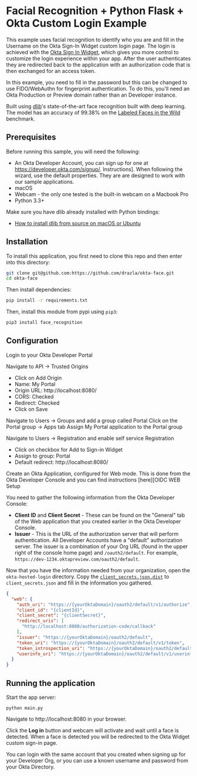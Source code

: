 # Facial Recognition + Python Flask + Okta Custom Login Example

This example uses facial recognition to identify who you are and fill in the Username on the Okta Sign-In Widget custom login page.  The login is achieved with the [Okta Sign In Widget][], which gives you more control to customize the login experience within your app.  After the user authenticates they are redirected back to the application with an authorization code that is then exchanged for an access token.

In this example, you need to fill in the password but this can be changed to use FIDO/WebAuthn for fingerprint authentication. To do this, you'll need an Okta Production or Preview domain rather than an Developer instance.

Built using [dlib](http://dlib.net/)'s state-of-the-art face recognition
built with deep learning. The model has an accuracy of 99.38% on the
[Labeled Faces in the Wild](http://vis-www.cs.umass.edu/lfw/) benchmark.


## Prerequisites

Before running this sample, you will need the following:

* An Okta Developer Account, you can sign up for one at https://developer.okta.com/signup/.
Instructions].  When following the wizard, use the default properties.  They are are designed to work with our sample applications.
* macOS
* Webcam - the only one tested is the built-in webcam on a Macbook Pro
* Python 3.3+

Make sure you have dlib already installed with Python bindings:

  * [How to install dlib from source on macOS or Ubuntu](https://gist.github.com/ageitgey/629d75c1baac34dfa5ca2a1928a7aeaf)

## Installation

To install this application, you first need to clone this repo and then enter into this directory:

```bash
git clone git@github.com:https://github.com/drazla/okta-face.git
cd okta-face
```

Then install dependencies:

```bash
pip install -r requirements.txt
```

Then, install this module from pypi using `pip3`:

```bash
pip3 install face_recognition
```

## Configuration

Login to your Okta Developer Portal

Navigate to API -> Trusted Origins
* Click on Add Origin
* Name: My Portal
* Origin URL: http://localhost:8080/
* CORS: Checked
* Redirect: Checked
* Click on Save

Navigate to Users -> Groups and add a group called Portal
Click on the Portal group -> Apps tab
Assign My Portal application to the Portal group

Navigate to Users -> Registration and enable self service Registration
* Click on checkbox for Add to Sign-in Widget
* Assign to group: Portal
* Default redirect: http://localhost:8080/

Create an Okta Application, configured for Web mode. This is done from the Okta Developer Console and you can find instructions [here][OIDC WEB Setup

You need to gather the following information from the Okta Developer Console:

- **Client ID** and **Client Secret** - These can be found on the "General" tab of the Web application that you created earlier in the Okta Developer Console.
- **Issuer** - This is the URL of the authorization server that will perform authentication.  All Developer Accounts have a "default" authorization server.  The issuer is a combination of your Org URL (found in the upper right of the console home page) and `/oauth2/default`. For example, `https://dev-1234.oktapreview.com/oauth2/default`.

Now that you have the information needed from your organization, open the `okta-hosted-login` directory. Copy the [`client_secrets.json.dist`](client_secrets.json.dist) to `client_secrets.json` and fill in the information you gathered.

```json
{
  "web": {
    "auth_uri": "https://{yourOktaDomain}/oauth2/default/v1/authorize",
    "client_id": "{clientId}",
    "client_secret": "{clientSecret}",
    "redirect_uris": [
      "http://localhost:8080/authorization-code/callback"
    ],
    "issuer": "https://{yourOktaDomain}/oauth2/default",
    "token_uri": "https://{yourOktaDomain}/oauth2/default/v1/token",
    "token_introspection_uri": "https://{yourOktaDomain}/oauth2/default/v1/introspect",
    "userinfo_uri": "https://{yourOktaDomain}/oauth2/default/v1/userinfo"
  }
}
```

## Running the application

Start the app server:

```
python main.py
```

Navigate to http://localhost:8080 in your browser.

Click the **Log in** button and webcam will activate and wait until a face is detected. When a face is detected you will be redirected to the Okta Widget custom sign-in page.

You can login with the same account that you created when signing up for your Developer Org, or you can use a known username and password from your Okta Directory.

[Okta Sign In Widget]: https://github.com/okta/okta-signin-widget
[OIDC WEB Setup Instructions]: https://developer.okta.com/authentication-guide/implementing-authentication/auth-code#1-setting-up-your-application
